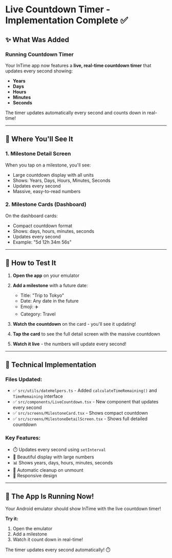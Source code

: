 # Live Countdown Timer - Implementation Complete ✅

## ✨ What Was Added

### Running Countdown Timer
Your InTime app now features a **live, real-time countdown timer** that updates every second showing:
- **Years**
- **Days**  
- **Hours**
- **Minutes**
- **Seconds**

The timer updates automatically every second and counts down in real-time!

---

## 📱 Where You'll See It

### 1. Milestone Detail Screen
When you tap on a milestone, you'll see:
- Large countdown display with all units
- Shows: Years, Days, Hours, Minutes, Seconds
- Updates every second
- Massive, easy-to-read numbers

### 2. Milestone Cards (Dashboard)
On the dashboard cards:
- Compact countdown format
- Shows: days, hours, minutes, seconds
- Updates every second
- Example: "5d 12h 34m 56s"

---

## 🎯 How to Test It

1. **Open the app** on your emulator
2. **Add a milestone** with a future date:
   - Title: "Trip to Tokyo"
   - Date: Any date in the future
   - Emoji: ✈️
   - Category: Travel

3. **Watch the countdown** on the card - you'll see it updating!

4. **Tap the card** to see the full detail screen with the massive countdown

5. **Watch it live** - the numbers will update every second!

---

## 🔧 Technical Implementation

### Files Updated:
- ✅ `src/utils/dateHelpers.ts` - Added `calculateTimeRemaining()` and `TimeRemaining` interface
- ✅ `src/components/LiveCountdown.tsx` - New component that updates every second
- ✅ `src/screens/MilestoneCard.tsx` - Shows compact countdown
- ✅ `src/screens/MilestoneDetailScreen.tsx` - Shows full detailed countdown

### Key Features:
- ⏱️ Updates every second using `setInterval`
- 🎨 Beautiful display with large numbers
- 📊 Shows years, days, hours, minutes, seconds
- 🔄 Automatic cleanup on unmount
- 💅 Responsive design

---

## 🚀 The App Is Running Now!

Your Android emulator should show InTime with the live countdown timer!

**Try it:**
1. Open the emulator
2. Add a milestone
3. Watch it count down in real-time!

The timer updates every second automatically! ⏱️

